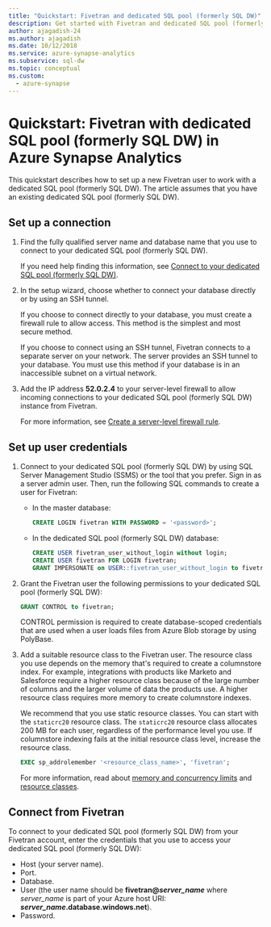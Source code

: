 ```yaml
---
title: "Quickstart: Fivetran and dedicated SQL pool (formerly SQL DW)"
description: Get started with Fivetran and dedicated SQL pool (formerly SQL DW) in Azure Synapse Analytics.
author: ajagadish-24
ms.author: ajagadish
ms.date: 10/12/2018
ms.service: azure-synapse-analytics
ms.subservice: sql-dw
ms.topic: conceptual
ms.custom:
  - azure-synapse
---
```


# Quickstart: Fivetran with dedicated SQL pool (formerly SQL DW) in Azure Synapse Analytics 

This quickstart describes how to set up a new Fivetran user to work with a dedicated SQL pool (formerly SQL DW). The article assumes that you have an existing dedicated SQL pool (formerly SQL DW).

## Set up a connection

1. Find the fully qualified server name and database name that you use to connect to your dedicated SQL pool (formerly SQL DW).
    
    If you need help finding this information, see [Connect to your dedicated SQL pool (formerly SQL DW)](sql-data-warehouse-connection-strings.md).

2. In the setup wizard, choose whether to connect your database directly or by using an SSH tunnel.

   If you choose to connect directly to your database, you must create a firewall rule to allow access. This method is the simplest and most secure method.

   If you choose to connect using an SSH tunnel, Fivetran connects to a separate server on your network. The server provides an SSH tunnel to your database. You must use this method if your database is in an inaccessible subnet on a virtual network.

3. Add the IP address **52.0.2.4** to your server-level firewall to allow incoming connections to your dedicated SQL pool (formerly SQL DW) instance from Fivetran.

   For more information, see [Create a server-level firewall rule](create-data-warehouse-portal.md#create-a-server-level-firewall-rule).

## Set up user credentials

1. Connect to your dedicated SQL pool (formerly SQL DW) by using SQL Server Management Studio (SSMS) or the tool that you prefer. Sign in as a server admin user. Then, run the following SQL commands to create a user for Fivetran:

    - In the master database: 
    
      ```sql
      CREATE LOGIN fivetran WITH PASSWORD = '<password>'; 
      ```

    - In the dedicated SQL pool (formerly SQL DW) database:

      ```sql
      CREATE USER fivetran_user_without_login without login;
      CREATE USER fivetran FOR LOGIN fivetran;
      GRANT IMPERSONATE on USER::fivetran_user_without_login to fivetran;
      ```

2. Grant the Fivetran user the following permissions to your dedicated SQL pool (formerly SQL DW):

    ```sql
    GRANT CONTROL to fivetran;
    ```

    CONTROL permission is required to create database-scoped credentials that are used when a user loads files from Azure Blob storage by using PolyBase.

3. Add a suitable resource class to the Fivetran user. The resource class you use depends on the memory that's required to create a columnstore index. For example, integrations with products like Marketo and Salesforce require a higher resource class because of the large number of columns and the larger volume of data the products use. A higher resource class requires more memory to create columnstore indexes.

    We recommend that you use static resource classes. You can start with the `staticrc20` resource class. The `staticrc20` resource class allocates 200 MB for each user, regardless of the performance level you use. If columnstore indexing fails at the initial resource class level, increase the resource class.

    ```sql
    EXEC sp_addrolemember '<resource_class_name>', 'fivetran';
    ```

    For more information, read about [memory and concurrency limits](memory-concurrency-limits.md) and [resource classes](sql-data-warehouse-memory-optimizations-for-columnstore-compression.md#ways-to-allocate-more-memory).


## Connect from Fivetran

To connect to your dedicated SQL pool (formerly SQL DW) from your Fivetran account, enter the credentials that you use to access your dedicated SQL pool (formerly SQL DW): 

* Host (your server name).
* Port.
* Database.
* User (the user name should be **fivetran\@_server_name_** where *server_name* is part of your Azure host URI: **_server\_name_.database.windows.net**).
* Password.
